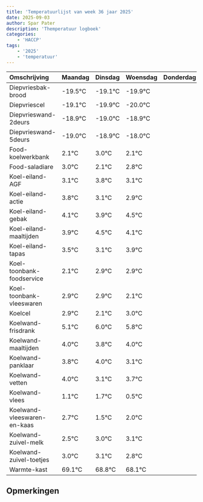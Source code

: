 ```yaml
---
title: 'Temperatuurlijst van week 36 jaar 2025'
date: 2025-09-03
author: Spar Pater
description: 'Themperatuur logboek'
categories:
    - 'HACCP'
tags:
    - '2025'
    - 'temperatuur'
---
```

|Omschrijving|Maandag|Dinsdag|Woensdag|Donderdag|Vrijdag|Zaterdag|Zondag|
|:---|:---|:---|:---|:---|:---|:---|:---|
|Diepvriesbak-brood|-19.5°C|-19.1°C|-19.9°C| | | | |
|Diepvriescel|-19.1°C|-19.9°C|-20.0°C| | | | |
|Diepvrieswand-2deurs|-18.9°C|-19.0°C|-18.9°C| | | | |
|Diepvrieswand-5deurs|-19.0°C|-18.9°C|-18.0°C| | | | |
|Food-koelwerkbank|2.1°C|3.0°C|2.1°C| | | | |
|Food-saladiare|3.0°C|2.1°C|2.8°C| | | | |
|Koel-eiland-AGF|3.1°C|3.8°C|3.1°C| | | | |
|Koel-eiland-actie|3.8°C|3.1°C|2.9°C| | | | |
|Koel-eiland-gebak|4.1°C|3.9°C|4.5°C| | | | |
|Koel-eiland-maaltijden|3.9°C|4.5°C|4.1°C| | | | |
|Koel-eiland-tapas|3.5°C|3.1°C|3.9°C| | | | |
|Koel-toonbank-foodservice|2.1°C|2.9°C|2.9°C| | | | |
|Koel-toonbank-vleeswaren|2.9°C|2.9°C|2.1°C| | | | |
|Koelcel|2.9°C|2.1°C|3.0°C| | | | |
|Koelwand-frisdrank|5.1°C|6.0°C|5.8°C| | | | |
|Koelwand-maaltijden|4.0°C|3.8°C|4.0°C| | | | |
|Koelwand-panklaar|3.8°C|4.0°C|3.1°C| | | | |
|Koelwand-vetten|4.0°C|3.1°C|3.7°C| | | | |
|Koelwand-vlees|1.1°C|1.7°C|0.5°C| | | | |
|Koelwand-vleeswaren-en-kaas|2.7°C|1.5°C|2.0°C| | | | |
|Koelwand-zuivel-melk|2.5°C|3.0°C|3.1°C| | | | |
|Koelwand-zuivel-toetjes|3.0°C|3.1°C|2.8°C| | | | |
|Warmte-kast|69.1°C|68.8°C|68.1°C| | | | |

## Opmerkingen



